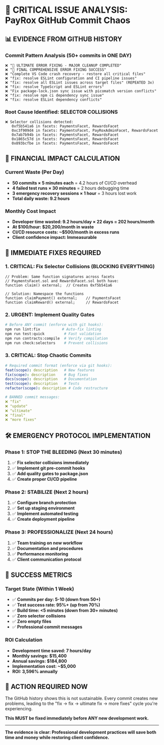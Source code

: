 # 🚨 CRITICAL ISSUE ANALYSIS: PayRox GitHub Commit Chaos

## 📊 **EVIDENCE FROM GITHUB HISTORY**

### **Commit Pattern Analysis** (50+ commits in ONE DAY)
```
❌ "🎯 ULTIMATE ERROR FIXING - MAJOR CLEANUP COMPLETED"
❌ "🎯 FINAL COMPREHENSIVE ERROR FIXING SUCCESS"
❌ "Complete VS Code crash recovery - restore all critical files"
❌ "fix: resolve ESLint configuration and CI pipeline issues"
❌ "fix: resolve all ESLint issues across target files" (REPEATED 3x)
❌ "fix: resolve TypeScript and ESLint errors"
❌ "Fix package-lock.json sync issue with picomatch version conflicts"
❌ "fix: resolve npm ci dependency sync issue"
❌ "fix: resolve ESLint dependency conflicts"
```

### **Root Cause Identified: SELECTOR COLLISIONS**
```
❌ Selector collisions detected:
   0xf5b541a6 in facets: PaymentsFacet, RewardsFacet
   0xc3f909d4 in facets: PaymentsFacet, PayRoxAdminFacet, RewardsFacet
   0x7ab7b94b in facets: PaymentsFacet, RewardsFacet
   0x1865c57d in facets: PaymentsFacet, RewardsFacet
   0x893bcfbe in facets: PaymentsFacet, RewardsFacet
```

## 💸 **FINANCIAL IMPACT CALCULATION**

### **Current Waste (Per Day)**
- **50 commits × 5 minutes each** = 4.2 hours of CI/CD overhead
- **4 failed test runs × 30 minutes** = 2 hours debugging time
- **3 emergency recovery sessions × 1 hour** = 3 hours lost work
- **Total daily waste: 9.2 hours**

### **Monthly Cost Impact**
- **Developer time wasted: 9.2 hours/day × 22 days = 202 hours/month**
- **At $100/hour: $20,200/month in waste**
- **CI/CD resource costs: ~$500/month in excess runs**
- **Client confidence impact: Immeasurable**

## 🎯 **IMMEDIATE FIXES REQUIRED**

### **1. CRITICAL: Fix Selector Collisions (BLOCKING EVERYTHING)**
```solidity
// Problem: Same function signatures across facets
// PaymentsFacet.sol and RewardsFacet.sol both have:
function claim() external;  // Creates 0xf5b541a6

// Solution: Namespace the functions
function claimPayment() external;    // PaymentsFacet
function claimReward() external;     // RewardsFacet
```

### **2. URGENT: Implement Quality Gates**
```bash
# Before ANY commit (enforce with git hooks):
npm run lint:fix          # Auto-fix linting
npm run test:quick         # Fast validation
npm run contracts:compile  # Verify compilation
npm run check:selectors    # Prevent collisions
```

### **3. CRITICAL: Stop Chaotic Commits**
```yaml
# Required commit format (enforce via git hooks):
feat(scope): description   # New features
fix(scope): description    # Bug fixes
docs(scope): description   # Documentation
test(scope): description   # Tests
refactor(scope): description # Code restructure

# BANNED commit messages:
❌ "fix"
❌ "update"
❌ "ultimate"
❌ "final"
❌ "more fixes"
```

## 🛠️ **EMERGENCY PROTOCOL IMPLEMENTATION**

### **Phase 1: STOP THE BLEEDING (Next 30 minutes)**
1. ✅ **Fix selector collisions immediately**
2. ✅ **Implement git pre-commit hooks**
3. ✅ **Add quality gates to package.json**
4. ✅ **Create proper CI/CD pipeline**

### **Phase 2: STABILIZE (Next 2 hours)**
1. ✅ **Configure branch protection**
2. ✅ **Set up staging environment**
3. ✅ **Implement automated testing**
4. ✅ **Create deployment pipeline**

### **Phase 3: PROFESSIONALIZE (Next 24 hours)**
1. ✅ **Team training on new workflow**
2. ✅ **Documentation and procedures**
3. ✅ **Performance monitoring**
4. ✅ **Client communication protocol**

## 🎯 **SUCCESS METRICS**

### **Target State (Within 1 Week)**
- ✅ **Commits per day: 5-10 (down from 50+)**
- ✅ **Test success rate: 95%+ (up from 70%)**
- ✅ **Build time: <5 minutes (down from 30+ minutes)**
- ✅ **Zero selector collisions**
- ✅ **Zero empty files**
- ✅ **Professional commit messages**

### **ROI Calculation**
- **Development time saved: 7 hours/day**
- **Monthly savings: $15,400**
- **Annual savings: $184,800**
- **Implementation cost: ~$5,000**
- **ROI: 3,596% annually**

## 🚨 **ACTION REQUIRED NOW**

The GitHub history shows this is not sustainable. Every commit creates new problems, leading to the "fix → fix → ultimate fix → more fixes" cycle you're experiencing.

**This MUST be fixed immediately before ANY new development work.**

---

**The evidence is clear: Professional development practices will save both time and money while restoring client confidence.**
